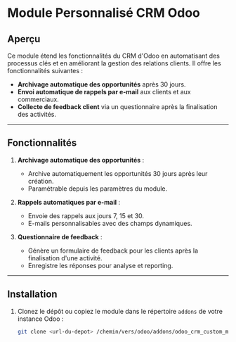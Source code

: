 # Module Personnalisé CRM Odoo

## Aperçu
Ce module étend les fonctionnalités du CRM d'Odoo en automatisant des processus clés et en améliorant la gestion des relations clients. Il offre les fonctionnalités suivantes :
- **Archivage automatique des opportunités** après 30 jours.
- **Envoi automatique de rappels par e-mail** aux clients et aux commerciaux.
- **Collecte de feedback client** via un questionnaire après la finalisation des activités.

---

## Fonctionnalités
1. **Archivage automatique des opportunités** :
   - Archive automatiquement les opportunités 30 jours après leur création.
   - Paramétrable depuis les paramètres du module.

2. **Rappels automatiques par e-mail** :
   - Envoie des rappels aux jours 7, 15 et 30.
   - E-mails personnalisables avec des champs dynamiques.

3. **Questionnaire de feedback** :
   - Génère un formulaire de feedback pour les clients après la finalisation d'une activité.
   - Enregistre les réponses pour analyse et reporting.

---

## Installation
1. Clonez le dépôt ou copiez le module dans le répertoire `addons` de votre instance Odoo :
   ```bash
   git clone <url-du-depot> /chemin/vers/odoo/addons/odoo_crm_custom_module
